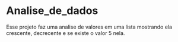 # Analise_de_dados
Esse projeto faz uma analise de valores em uma lista mostrando ela crescente, decrecente e se existe o valor 5 nela.
